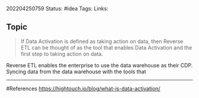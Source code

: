 202204250759
Status: #idea
Tags: 
Links:
## Topic
>If Data Activation is defined as taking action on data, then Reverse ETL can be thought of as the tool that enables Data Activation and the first step to taking action on data.

Reverse ETL enables the enterprise to use the data warehouse as their CDP. Syncing data from the data warehouse with the tools that 

___
#References
https://hightouch.io/blog/what-is-data-activation/
